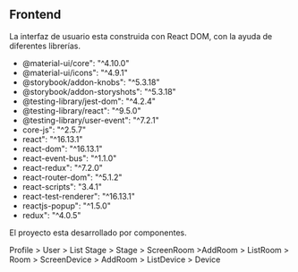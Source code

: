 ## Frontend

La interfaz de usuario esta construida con React DOM, con la ayuda de diferentes librerías.

* @material-ui/core": "^4.10.0"
* @material-ui/icons": "^4.9.1"
* @storybook/addon-knobs": "^5.3.18"
* @storybook/addon-storyshots": "^5.3.18"
* @testing-library/jest-dom": "^4.2.4"
* @testing-library/react": "^9.5.0"
* @testing-library/user-event": "^7.2.1"
* core-js": "^2.5.7"
* react": "^16.13.1"
* react-dom": "^16.13.1"
* react-event-bus": "^1.1.0"
* react-redux": "^7.2.0"
* react-router-dom": "^5.1.2"
* react-scripts": "3.4.1"
* react-test-renderer": "^16.13.1"
* reactjs-popup": "^1.5.0"
* redux": "^4.0.5"

El proyecto esta desarrollado por componentes.

Profile
	> User
	> List Stage
		> Stage
			> ScreenRoom
				>AddRoom
				> ListRoom
					> Room
						> ScreenDevice
							> AddRoom
							> ListDevice
								> Device

	
